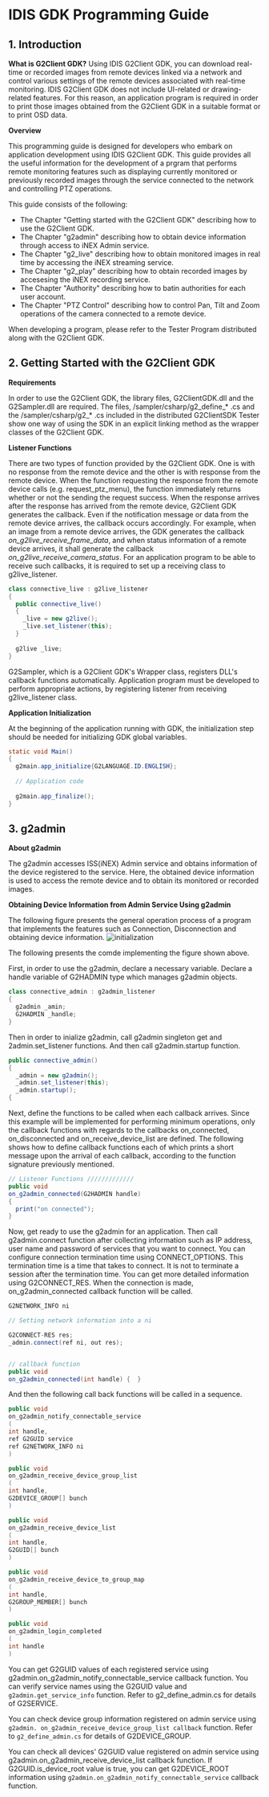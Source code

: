 # IDIS GDK Programming Guide

## 1. Introduction
**What is G2Client GDK?**
  Using IDIS G2Client GDK, you can download real-time or recorded images from remote devices linked via a network and control various settings of the remote devices associated with real-time monitoring.
IDIS G2Client GDK does not include UI-related or drawing-related features. For this reason, an application program is required in order to print those images obtained from the G2Client GDK in a suitable format or to print OSD data.

  **Overview**

  This programming guide is designed for developers who embark on application development using IDIS G2Client GDK. This guide provides all the useful information for the development of a prgram that performs remote monitoring features such as displaying currently monitored or previously recorded images through the service connected to the network and controlling PTZ operations.
  
  This guide consists of the following: 
  + The Chapter "Getting started with the G2Client GDK" describing how to use the G2Client GDK.
  + The Chapter "g2admin" describing how to obtain device information through access to iNEX Admin service.
  + The Chapter "g2_live" describing how to obtain monitored images in real time by accessing the iNEX streaming service.
  + The Chapter "g2_play" describing how to obtain recorded images by accesesing the iNEX recording service.
  + The Chapter "Authority" describing how to batin authorities for each user account.
  + The Chapter "PTZ Control" describing how to control Pan, Tilt and Zoom operations of the camera connected to a remote device.
  
  When developing a program, please refer to the Tester Program distributed along with the G2Client GDK.
  
  
## 2. Getting Started with the G2Client GDK

  **Requirements**
 
  In order to use the G2Client GDK, the library files, G2ClientGDK.dll and the G2Sampler.dll are required. The files, /sampler/csharp/g2_define_* .cs and the /sampler/csharp/g2_* .cs included in the distributed G2ClientSDK Tester show one way of using the SDK in an explicit linking method as the wrapper classes of the G2Client GDK.
 
  **Listener Functions**
  
  There are two types of function provided by the G2Client GDK. One is with no response from the remote device and the other is with response from the remote device. When the function requesting the response from the remote device calls (e.g. request_ptz_menu), the function immediately returns whether or not the sending the request success. When the response arrives after the response has arrived from the remote device, G2Client GDK generates the callback. Even if the notification message or data from the remote device arrives, the callback occurs accordingly.
  For example, when an image from a remote device arrives, the GDK generates the callback *on_g2live_receive_frame_data*, and when status information of a remote device arrives, it shall generate the callback *on_g2live_receive_camera_status*. For an application program to be able to receive such callbacks, it is required to set up a receiving class to g2live_listener.  
  
  ```java
  class connective_live : g2live_listener
  {
    public connective_live()
    {
      _live = new g2live();
      _live.set_listener(this);
    }
    
    g2live _live;
  }
```

G2Sampler, which is a G2Client GDK's Wrapper class, registers DLL's callback functions automatically. Application program must be developed to perform appropriate actions, by registering listener from receiving g2live_listener class.  

**Application Initialization**

At the beginning of the application running with GDK, the initialization step should be needed for initializing GDK global variables.

```java
static void Main()
{
  g2main.app_initialize{G2LANGUAGE.ID.ENGLISH};
  
  // Application code
  
  g2main.app_finalize();
}
```


## 3. g2admin

**About g2admin**

The g2admin accesses ISS(iNEX) Admin service and obtains information of the device registered to the service.
Here, the obtained device information is used to access the remote device and to obtain its monitored or recorded images.

**Obtaining Device Information from Admin Service Using g2admin**

The following figure presents the general operation process of a program that implements the features such as Connection, Disconnection and obtaining device information.
![initialization](https://user-images.githubusercontent.com/95207482/144161171-25d5a633-f20c-461f-8782-459d289529f5.jpg)

The following presents the comde implementing the figure shown above.

First, in order to use the g2admin, declare a necessary variable. Declare a handle variable of G2HADMIN type which manages g2admin objects.

```java
class connective_admin : g2admin_listener
{
  g2admin _amin;
  G2HADMIN _handle;
}
```
Then in order to inialize g2admin, call g2admin singleton get and 2admin.set_listener functions. And then call g2admin.startup function.
```java
public connective_admin()
{
  _admin = new g2admin();
  _admin.set_listener(this);
  _admin.startup();
{
```
Next, define the functions to be called when each callback arrives. Since this example will be implemented for performing minimum operations, only the callback functions with regards to the callbacks on_connected, on_disconnected and on_receive_device_list are defined. The following shows how to define callback functions each of which prints a short message upon the arrival of each callback, according to the function signature previously mentioned.

```java
// Listener Functions /////////////
public void
on_g2admin_connected(G2HADMIN handle)
{
  print("on connected");
}
```

Now, get ready to use the g2admin for an application. Then call g2admin.connect function after collecting information such as IP address,  user name and password of services that you want to connect. You can configure connection termination time using CONNECT_OPTIONS.
This termination time is a time that takes to connect. It is not to terminate a session after the termination time. You can get more detailed information using G2CONNECT_RES.
When the connection is made, on_g2admin_connected callback function will be called.

```java
G2NETWORK_INFO ni

// Setting network information into a ni

G2CONNECT-RES res;
_admin.connect(ref ni, out res);


// callback function
public void
on_g2admin_connected(int handle) {  }
```

And then the following call back functions will be called in a sequence.

```java
public void
on_g2admin_notify_connectable_service
(
int handle,
ref G2GUID service
ref G2NETWORK_INFO ni
)

public void
on_g2admin_receive_device_group_list
(
int handle,
G2DEVICE_GROUP[] bunch
)

public void
on_g2admin_receive_device_list
(
int handle,
G2GUID[] bunch
)

public void
on_g2admin_receive_device_to_group_map
(
int handle,
G2GROUP_MEMBER[] bunch
)

public void
on_g2admin_login_completed
(
int handle
)
```

You can get G2GUID values of each registered service using g2admin.on_g2admin_notify_connectable_service callback function. You can verify service names using the G2GUID value and ```g2admin.get_service_info``` function. Refer to g2_define_admin.cs for details of G2SERVICE.

You can check device group information registered on admin service using ```g2admin. on_g2admin_receive_device_group_list callback``` function. Refer to ```g2_define_admin.cs``` for details of G2DEVICE_GROUP.

You can check all devices' G2GUID value registered on admin service using g2admin.on_g2admin_receive_device_list callback function. If G2GUID.is_device_root value is true, you can get G2DEVICE_ROOT information using ```g2admin.on_g2admin_notify_connectable_service``` callback function. 
